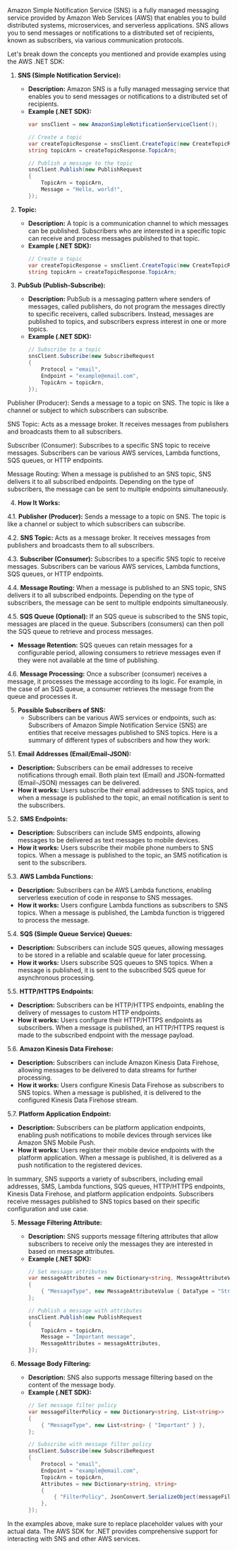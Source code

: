 Amazon Simple Notification Service (SNS) is a fully managed messaging service provided by Amazon Web Services (AWS) that enables you to build distributed systems, microservices, and serverless applications. SNS allows you to send messages or notifications to a distributed set of recipients, known as subscribers, via various communication protocols.

Let's break down the concepts you mentioned and provide examples using the AWS .NET SDK:

1. **SNS (Simple Notification Service):**
   - **Description:** Amazon SNS is a fully managed messaging service that enables you to send messages or notifications to a distributed set of recipients.
   - **Example (.NET SDK):**
     ```csharp
     var snsClient = new AmazonSimpleNotificationServiceClient();

     // Create a topic
     var createTopicResponse = snsClient.CreateTopic(new CreateTopicRequest { Name = "MyTopic" });
     string topicArn = createTopicResponse.TopicArn;

     // Publish a message to the topic
     snsClient.Publish(new PublishRequest
     {
         TopicArn = topicArn,
         Message = "Hello, world!",
     });
     ```
2. **Topic:**
   - **Description:** A topic is a communication channel to which messages can be published. Subscribers who are interested in a specific topic can receive and process messages published to that topic.
   - **Example (.NET SDK):**
     ```csharp
     // Create a topic
     var createTopicResponse = snsClient.CreateTopic(new CreateTopicRequest { Name = "MyTopic" });
     string topicArn = createTopicResponse.TopicArn;
     ```
     
3. **PubSub (Publish-Subscribe):**
   - **Description:** PubSub is a messaging pattern where senders of messages, called publishers, do not program the messages directly to specific receivers, called subscribers. Instead, messages are published to topics, and subscribers express interest in one or more topics.
   - **Example (.NET SDK):**
     ```csharp
     // Subscribe to a topic
     snsClient.Subscribe(new SubscribeRequest
     {
         Protocol = "email",
         Endpoint = "example@email.com",
         TopicArn = topicArn,
     });
     ```
Publisher (Producer): Sends a message to a topic on SNS. The topic is like a channel or subject to which subscribers can subscribe.

SNS Topic: Acts as a message broker. It receives messages from publishers and broadcasts them to all subscribers.

Subscriber (Consumer): Subscribes to a specific SNS topic to receive messages. Subscribers can be various AWS services, Lambda functions, SQS queues, or HTTP endpoints.

Message Routing: When a message is published to an SNS topic, SNS delivers it to all subscribed endpoints. Depending on the type of subscribers, the message can be sent to multiple endpoints simultaneously.

4. **How It Works:**

4.1. **Publisher (Producer):** Sends a message to a topic on SNS. The topic is like a channel or subject to which subscribers can subscribe.

4.2. **SNS Topic:** Acts as a message broker. It receives messages from publishers and broadcasts them to all subscribers.

4.3. **Subscriber (Consumer):** Subscribes to a specific SNS topic to receive messages. Subscribers can be various AWS services, Lambda functions, SQS queues, or HTTP endpoints.

4.4. **Message Routing:** When a message is published to an SNS topic, SNS delivers it to all subscribed endpoints. Depending on the type of subscribers, the message can be sent to multiple endpoints simultaneously.

4.5. **SQS Queue (Optional):** If an SQS queue is subscribed to the SNS topic, messages are placed in the queue. Subscribers (consumers) can then poll the SQS queue to retrieve and process messages.

   - **Message Retention:** SQS queues can retain messages for a configurable period, allowing consumers to retrieve messages even if they were not available at the time of publishing.

4.6. **Message Processing:** Once a subscriber (consumer) receives a message, it processes the message according to its logic. For example, in the case of an SQS queue, a consumer retrieves the message from the queue and processes it.

5. **Possible Subscribers of SNS:**
   - Subscribers can be various AWS services or endpoints, such as:
Subscribers of Amazon Simple Notification Service (SNS) are entities that receive messages published to SNS topics. Here is a summary of different types of subscribers and how they work:

5.1. **Email Addresses (Email/Email-JSON):**
   - **Description:** Subscribers can be email addresses to receive notifications through email. Both plain text (Email) and JSON-formatted (Email-JSON) messages can be delivered.
   - **How it works:** Users subscribe their email addresses to SNS topics, and when a message is published to the topic, an email notification is sent to the subscribers.

5.2. **SMS Endpoints:**
   - **Description:** Subscribers can include SMS endpoints, allowing messages to be delivered as text messages to mobile devices.
   - **How it works:** Users subscribe their mobile phone numbers to SNS topics. When a message is published to the topic, an SMS notification is sent to the subscribers.

5.3. **AWS Lambda Functions:**
   - **Description:** Subscribers can be AWS Lambda functions, enabling serverless execution of code in response to SNS messages.
   - **How it works:** Users configure Lambda functions as subscribers to SNS topics. When a message is published, the Lambda function is triggered to process the message.

5.4. **SQS (Simple Queue Service) Queues:**
   - **Description:** Subscribers can include SQS queues, allowing messages to be stored in a reliable and scalable queue for later processing.
   - **How it works:** Users subscribe SQS queues to SNS topics. When a message is published, it is sent to the subscribed SQS queue for asynchronous processing.

5.5. **HTTP/HTTPS Endpoints:**
   - **Description:** Subscribers can be HTTP/HTTPS endpoints, enabling the delivery of messages to custom HTTP endpoints.
   - **How it works:** Users configure their HTTP/HTTPS endpoints as subscribers. When a message is published, an HTTP/HTTPS request is made to the subscribed endpoint with the message payload.

5.6. **Amazon Kinesis Data Firehose:**
   - **Description:** Subscribers can include Amazon Kinesis Data Firehose, allowing messages to be delivered to data streams for further processing.
   - **How it works:** Users configure Kinesis Data Firehose as subscribers to SNS topics. When a message is published, it is delivered to the configured Kinesis Data Firehose stream.

5.7. **Platform Application Endpoint:**
   - **Description:** Subscribers can be platform application endpoints, enabling push notifications to mobile devices through services like Amazon SNS Mobile Push.
   - **How it works:** Users register their mobile device endpoints with the platform application. When a message is published, it is delivered as a push notification to the registered devices.

In summary, SNS supports a variety of subscribers, including email addresses, SMS, Lambda functions, SQS queues, HTTP/HTTPS endpoints, Kinesis Data Firehose, and platform application endpoints. Subscribers receive messages published to SNS topics based on their specific configuration and use case.

5. **Message Filtering Attribute:**
   - **Description:** SNS supports message filtering attributes that allow subscribers to receive only the messages they are interested in based on message attributes.
   - **Example (.NET SDK):**
     ```csharp
     // Set message attributes
     var messageAttributes = new Dictionary<string, MessageAttributeValue>
     {
         { "MessageType", new MessageAttributeValue { DataType = "String", StringValue = "Important" } },
     };

     // Publish a message with attributes
     snsClient.Publish(new PublishRequest
     {
         TopicArn = topicArn,
         Message = "Important message",
         MessageAttributes = messageAttributes,
     });
     ```

6. **Message Body Filtering:**
   - **Description:** SNS also supports message filtering based on the content of the message body.
   - **Example (.NET SDK):**
     ```csharp
     // Set message filter policy
     var messageFilterPolicy = new Dictionary<string, List<string>>
     {
         { "MessageType", new List<string> { "Important" } },
     };

     // Subscribe with message filter policy
     snsClient.Subscribe(new SubscribeRequest
     {
         Protocol = "email",
         Endpoint = "example@email.com",
         TopicArn = topicArn,
         Attributes = new Dictionary<string, string>
         {
             { "FilterPolicy", JsonConvert.SerializeObject(messageFilterPolicy) },
         },
     });
     ```

In the examples above, make sure to replace placeholder values with your actual data. The AWS SDK for .NET provides comprehensive support for interacting with SNS and other AWS services.

